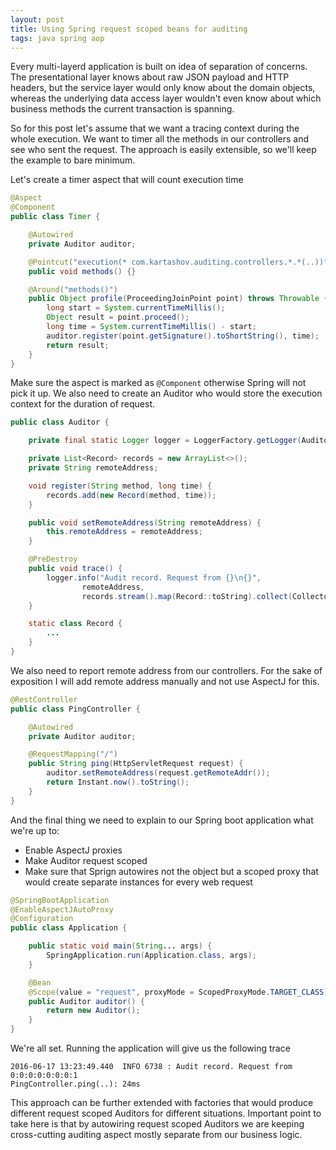 ```yaml
---
layout: post
title: Using Spring request scoped beans for auditing
tags: java spring aop
---
```


Every multi-layerd application is built on idea of separation of concerns. The presentational layer knows about raw JSON payload and HTTP headers, but the service layer would only know about the domain objects, whereas the
underlying data access layer wouldn't even know about which business methods the current transaction is spanning.

So for this post let's assume that we want a tracing context during the whole execution. We want to timer all the methods in our controllers and see who sent the request. The approach is easily extensible, so we'll keep the example to bare minimum.

Let's create a timer aspect that will count execution time

```java
@Aspect
@Component
public class Timer {

    @Autowired
    private Auditor auditor;

    @Pointcut("execution(* com.kartashov.auditing.controllers.*.*(..))")
    public void methods() {}

    @Around("methods()")
    public Object profile(ProceedingJoinPoint point) throws Throwable {
        long start = System.currentTimeMillis();
        Object result = point.proceed();
        long time = System.currentTimeMillis() - start;
        auditor.register(point.getSignature().toShortString(), time);
        return result;
    }
}
```

Make sure the aspect is marked as `@Component` otherwise Spring will not pick it up. We also need to create an Auditor who would store the execution context for the duration of request.

```java
public class Auditor {

    private final static Logger logger = LoggerFactory.getLogger(Auditor.class);

    private List<Record> records = new ArrayList<>();
    private String remoteAddress;

    void register(String method, long time) {
        records.add(new Record(method, time));
    }

    public void setRemoteAddress(String remoteAddress) {
        this.remoteAddress = remoteAddress;
    }

    @PreDestroy
    public void trace() {
        logger.info("Audit record. Request from {}\n{}",
                remoteAddress,
                records.stream().map(Record::toString).collect(Collectors.joining("\n")));
    }

    static class Record {
        ...
    }
}
```

We also need to report remote address from our controllers. For the sake of exposition I will add remote address manually and not use AspectJ for this.

```java
@RestController
public class PingController {

    @Autowired
    private Auditor auditor;

    @RequestMapping("/")
    public String ping(HttpServletRequest request) {
        auditor.setRemoteAddress(request.getRemoteAddr());
        return Instant.now().toString();
    }
}
```

And the final thing we need to explain to our Spring boot application what we're up to:

- Enable AspectJ proxies
- Make Auditor request scoped
- Make sure that Sprign autowires not the object but a scoped proxy that would create separate instances for every web request

```java
@SpringBootApplication
@EnableAspectJAutoProxy
@Configuration
public class Application {

    public static void main(String... args) {
        SpringApplication.run(Application.class, args);
    }

    @Bean
    @Scope(value = "request", proxyMode = ScopedProxyMode.TARGET_CLASS)
    public Auditor auditor() {
        return new Auditor();
    }
}
```

We're all set. Running the application will give us the following trace

```
2016-06-17 13:23:49.440  INFO 6738 : Audit record. Request from 0:0:0:0:0:0:0:1
PingController.ping(..): 24ms
```
This approach can be further extended with factories that would produce different request scoped Auditors for different situations. Important point to take here is that by autowiring request scoped Auditors we are keeping cross-cutting auditing aspect mostly separate from our business logic.

